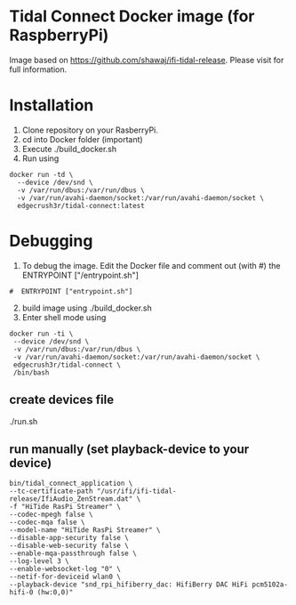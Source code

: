 # Tidal Connect Docker image (for RaspberryPi)

Image based on https://github.com/shawaj/ifi-tidal-release. Please visit for full information.

# Installation

1. Clone repository on your RasberryPi.
2. cd into Docker folder (important)
3. Execute ./build_docker.sh
4. Run using
```
docker run -td \
  --device /dev/snd \
  -v /var/run/dbus:/var/run/dbus \
  -v /var/run/avahi-daemon/socket:/var/run/avahi-daemon/socket \
  edgecrush3r/tidal-connect:latest
```

# Debugging

1. To debug the image. Edit the Docker file and comment out (with #) the ENTRYPOINT ["/entrypoint.sh"]
```
#  ENTRYPOINT ["entrypoint.sh"]
```
2. build image using ./build_docker.sh
3. Enter shell mode using
```
docker run -ti \
 --device /dev/snd \
 -v /var/run/dbus:/var/run/dbus \
 -v /var/run/avahi-daemon/socket:/var/run/avahi-daemon/socket \
 edgecrush3r/tidal-connect \
 /bin/bash
```
## create devices file
./run.sh

## run manually (set playback-device to your device)
```
bin/tidal_connect_application \
--tc-certificate-path "/usr/ifi/ifi-tidal-release/IfiAudio_ZenStream.dat" \
-f "HiTide RasPi Streamer" \
--codec-mpegh false \
--codec-mqa false \
--model-name "HiTide RasPi Streamer" \
--disable-app-security false \
--disable-web-security false \
--enable-mqa-passthrough false \
--log-level 3 \
--enable-websocket-log "0" \
--netif-for-deviceid wlan0 \
--playback-device "snd_rpi_hifiberry_dac: HifiBerry DAC HiFi pcm5102a-hifi-0 (hw:0,0)"
```

